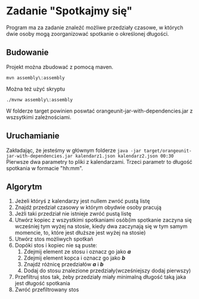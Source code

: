 # Zadanie "Spotkajmy się"

Program ma za zadanie znaleźć możliwe przedziały czasowe, w których dwie
osoby mogą zoorganizować spotkanie o określonej długości.

## Budowanie

Projekt można zbudować z pomocą maven.

```
mvn assembly\:assembly
```

Można też użyć skryptu
```
./mvnw assembly\:assembly
```

W folderze target powinien poswtać orangeunit-jar-with-dependencies.jar z wszsytkimi zależnościami.

## Uruchamianie

Zakładając, że jesteśmy w głównym folderze
``
java -jar target/orangeunit-jar-with-dependencies.jar kalendarz1.json kalendarz2.json 00:30
``
Pierwsze dwa parametry to pliki z kalendarzami. Trzeci parametr to długość spotkania w formacie
"hh:mm".

## Algorytm

1. Jeżeli któryś z kalendarzy jest nullem zwróć pustą listę
2. Znajdź przedział czasowy w którym obydwie osoby pracują
3. Jeżli taki przedział nie istnieje zwróć pustą listę
4. Utwórz kopiec z wszystkimi spotkaniami osób(im spotkanie zaczyna się wcześniej tym wyżej na stosie, kiedy dwa zaczynają się w tym
samym momencie, to, które jest dłuższe jest wyżej na stosie)
5. Utwórz stos możliwych spotkań
6. Dopóki stos i kopiec nie są puste:
    1. Zdejmij element ze stosu i oznacz go jako ***a***
    2. Zdejmij element  kopca i oznacz go jako ***b***
    3. Znajdź różnicę przedziałów ***a*** i ***b***
    4. Dodaj do stosu znalezione przedziały(wcześniejszy dodaj pierwszy)
7. Przefiltruj stos tak, żeby przedziały miały minimalną długość taką jaka jest
długość spotkania
8. Zwróć przefiltrowany stos
